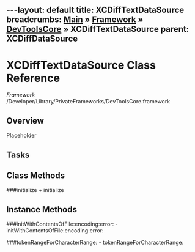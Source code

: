 ---layout: default
title: XCDiffTextDataSource
breadcrumbs: <a href="/index.html">Main</a> &raquo; <a href="/Frameworks.html">Framework</a> &raquo; <a href="/Frameworks/DevToolsCore.html">DevToolsCore</a> &raquo; XCDiffTextDataSource
parent: XCDiffDataSource 
---
# XCDiffTextDataSource Class Reference

*Framework* /Developer/Library/PrivateFrameworks/DevToolsCore.framework

## Overview

Placeholder

## Tasks

## Class Methods

<a name="+initialize"></a>
###initialize
    + initialize

## Instance Methods

<a name="-initWithContentsOfFile:encoding:error:"></a>
###initWithContentsOfFile:encoding:error:
    - initWithContentsOfFile:encoding:error:

<a name="-tokenRangeForCharacterRange:"></a>
###tokenRangeForCharacterRange:
    - tokenRangeForCharacterRange:

